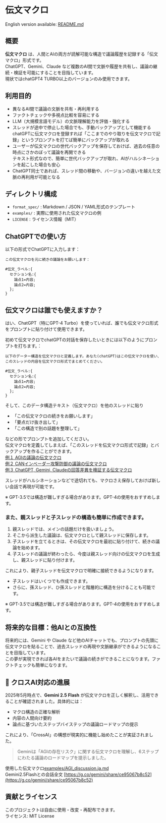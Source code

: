 # 伝文マクロ  

English version available: [README.md](./README.md)
  

## 概要
**伝文マクロ** は、人間とAIの両方が読解可能な構造で議論履歴を記録する「伝文マクロ」形式です。  
ChatGPT、Gemini、Claude など複数のAI間で文脈や履歴を共有し、議論の継続・検証を可能にすることを目指しています。  
現状ではchatGPT4 TURBO以上のバージョンのみ使用できます。

## 利用目的
- 異なるAI間で議論の文脈を共有・再利用する
- ファクトチェックや多視点比較を容易にする
- LLM（大規模言語モデル）の文脈理解能力を評価・強化する
- スレッドが途中で停止した場合でも、手動バックアップとして機能する  
    chatGPTに伝文マクロを登録すれば「ここまでのやり取りを伝文マクロで記録」というプロンプトを打てば簡単にバックアップが取れる  
- ユーザーが伝文マクロの世代バックアップを保存しておけば、過去の任意の時点にさかのぼって議論を再開できる  
  テキスト形式なので、簡単に世代バックアップが取れ、AIがハルシネーションを起こした場合も安心
- ChatGPT同士であれば、スレッド間の移動や、バージョンの違いを越えた文脈の再利用が可能となる

## ディレクトリ構成
- `format_spec/` : Markdown / JSON / YAML形式のテンプレート
- `examples/` : 実際に使用された伝文マクロの例
- `LICENSE` : ライセンス情報（MIT）

## ChatGPTでの使い方
以下の形式でChatGPTに入力します：
~~~
この伝文マクロを元に続きの議論をお願いします：

#伝文_ラベル:{
  セクション名:{
    論点1=内容;
    論点2=内容;
  };
}
~~~
## 伝文マクロは誰でも使えますか？

はい、ChatGPT（特にGPT-4 Turbo）を使っていれば、誰でも伝文マクロ形式をプロンプトに貼り付けて使用できます。

初めて伝文マクロでchatGPTの対話を保存したいときには以下のようにプロンプトを打ちます。：

~~~
以下のデーター構造を伝文マクロと定義します。あなた(chatGPT)はこの伝文マクロを使い、このスレッドの内容を伝文マクロ形式でまとめてください。

#伝文_ラベル:{
  セクション名:{
    論点1=内容;
    論点2=内容;
  };
}
~~~

そして、このデータ構造テキスト（伝文マクロ）を他のスレッドに貼り

- 「この伝文マクロの続きをお願いします」
- 「要点だけ抜き出して」
- 「この構造で別の話題を整理して」

などの形でプロンプトを追加してください。  
伝文マクロを定義してしまえば、「このスレッドを伝文マクロ形式で記録」とバックアップを作ることができます。  
[例１ AGIの議論の伝文マクロ](./examples/AGI_discussion.ja.md)  
[例２ CANインベーダー攻撃防御の議論の伝文マクロ](./examples/canbus_security.ja.md)  
[例３ ChatGPT, Gemini, Claudeの回答差異を検証する伝文マクロ](./examples/factcheck_example.ja.md)  

スレッドがハルシネーションなどで途切れても、マクロさえ保存しておけば新しい会話で再現が可能です。  


※ GPT-3.5では構造が難しすぎる場合があります。GPT-4の使用をおすすめします。

### また、親スレッドと子スレッドの構造も簡単に作成できます。

1. 親スレッドでは、メインの話題だけを扱いましょう。
2. そこから派生した議論は、伝文マクロとして親スレッドに保存します。
3. 子スレッドを立てるときは、その伝文マクロを最初に貼り付けて、続きの議論を始めます。
4. 子スレッドの議論が終わったら、今度は親スレッド向けの伝文マクロを生成し、親スレッドに貼り付けます。

これにより、親子スレッドを伝文マクロで明確に接続できるようになります。

- 子スレッドはいくつでも作成できます。
- さらに、孫スレッド、ひ孫スレッドと階層的に構造を分けることも可能です。


※ GPT-3.5では構造が難しすぎる場合があります。GPT-4の使用をおすすめします。

  
## 将来的な目標：他AIとの互換性
将来的には、Gemini や Claude など他のAIチャットでも、プロンプトの先頭に伝文マクロを貼ることで、過去スレッドの再現や文脈継承ができるようになることを目指しています。  
この夢が実現できれば各AIをまたいで議論の続きができることになります。ファクトチェックも簡単になります。  

## 🚀 クロスAI対応の進展

2025年5月時点で、**Gemini 2.5 Flash** が伝文マクロを正しく解釈し、活用できることが確認されました。具体的には：

- マクロ構造の正確な解析
- 内容の人間向け要約
- 論点に基づいたステップバイステップの議論ロードマップの提示

これにより、「CrossAI」の構想が現実的に機能し始めたことが実証されました。

> Geminiは「AGIの存在リスク」に関する伝文マクロを理解し、6ステップにわたる議論のロードマップを提示しました。

使用した伝文マクロ[examples/AGI_discussion.ja.md](./examples/AGI_discussion.ja.md)  
Gemini2.5Flashとの会話全文 [https://g.co/gemini/share/ce95067b8c52](https://g.co/gemini/share/ce95067b8c52)  

## 貢献とライセンス
このプロジェクトは自由に使用・改変・再配布できます。  
ライセンス: MIT License
